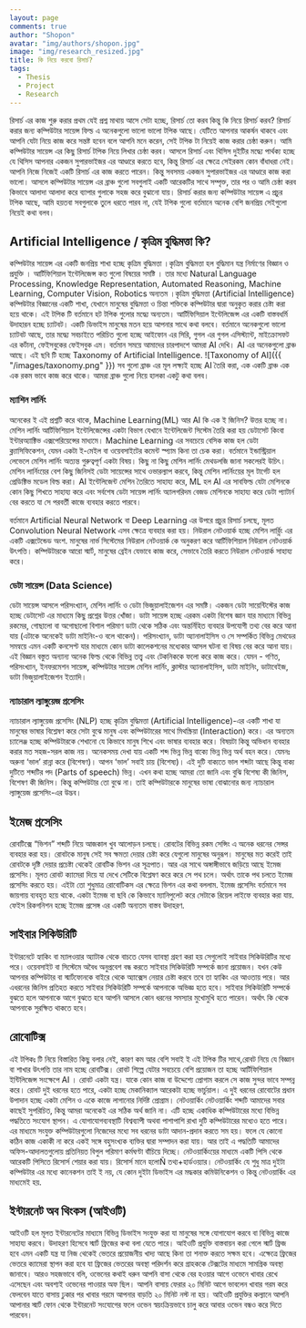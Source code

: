 ```yaml
---
layout: page
comments: true
author: "Shopon"
avatar: "img/authors/shopon.jpg"
image: "img/research_resized.jpg"
title: কি নিয়ে করবো রিসার্চ?
tags:
  - Thesis
  - Project
  - Research
---
```


রিসার্চ এর কাজ শুরু করার প্রথম যেই প্রশ্ন মাথায় আসে সেটা হচ্ছে, রিসার্চ তো করব কিন্তু কি নিয়ে রিসার্চ করব? রিসার্চ করার জন্য কম্পিউটার সায়েন্স ফিল্ড এ অনেকগুলো ভালো ভালো টপিক আছে। যেটিতে আপনার আকর্ষন থাকবে এবং আপনি যেটা নিয়ে কাজ করে সন্তষ্ট হবেন বলে আপনি মনে করেন, সেই টপিক টা নিয়েই কাজ করার চেষ্ঠা করুন। আমি কম্পিউটার সায়েন্স এর কিছু রিসার্চ টপিক নিয়ে লিখার চেষ্ঠা করব। আসলে রিসার্চ এবং থিসিস দুইটির মদ্ধ্যে পার্থক্য হচ্ছে যে থিসিস আপনার একজন সুপারভাইজর এর আণ্ডারে করতে হবে, কিন্তু রিসার্চ এর ক্ষেত্রে সেইরকম কোন বাঁধাধরা নেই। আপনি নিজে নিজেই একটি রিসার্চ এর কাজ করতে পারেন। কিন্তু সবসময় একজন সুপারভাইজর এর আণ্ডারে কাজ করা ভালো। আসলে কম্পিউটার সায়েন্স এর ব্রাঞ্চ গুলো সবগুলাই একটি আরেকটির সাথে সম্পৃক্ত, তার পর ও আমি চেষ্ঠা করব কিভাবে আলাদা আলাদা করে ব্যাপার গুলাকে সহজ করে বুঝানো যায়। রিসার্চ করার জন্য কম্পিউটার সায়েন্স এ প্রচুর টপিক আছে, আমি হয়তবা সবগুলাকে তুলে ধরতে পারব না, যেই টপিক গুলো বর্তমানে অনেক বেশি জনপ্রিয় সেইগুলো নিয়েই কথা বলব। 

<h2>Artificial Intelligence / কৃত্রিম বুদ্ধিমত্তা কি? </h2>

কম্পিউটার সায়েন্স এর একটি জনপ্রিয় শাখা হচ্ছে কৃত্রিম বুদ্ধিমত্তা ।কৃত্রিম বুদ্ধিমত্তা হল বুদ্ধিমান যন্ত্র নির্মাণের বিজ্ঞান ও প্রযুক্তি । আর্টিফিশিয়াল ইন্টেলিজেন্স কত গুলো বিষয়ের সমষ্টি । তার মধ্যে Natural Language Processing, Knowledge Representation, Automated Reasoning, Machine Learning, Computer Vision, Robotics অন্যতম ।কৃত্রিম বুদ্ধিমত্তা (Artificial Intelligence) কম্পিউটার বিজ্ঞানের একটি শাখা, যেখানে মানুষের বুদ্ধিমত্তা ও চিন্তা শক্তিকে কম্পিউটার দ্বারা অনুকৃত করার চেষ্টা করা হয়ে থাকে। এই টপিক টি বর্তমানে হট টপিক গুলোর মদ্ধ্যে অন্যতম। আর্টিফিসিয়াল ইন্টেলিজেন্স এর একটি বাস্তবধর্মি উদাহারন হচ্ছে চ্যাটবট। একটি ডিভাইস মানুষের মতন হয়ে আপনার সাথে কথা বলবে। বর্তমানে অনেকগুলো ভালো চ্যাটবট আছে, তার মদ্ধ্যে সবচাইতে পরিচিত গুলো হচ্ছে আইফোন এর সিরি, গুগল এর গুগল এসিস্ট্যান্ট, মাইক্রোসফট এর কর্টানা, ফেইসবুকের ফেইসবুক এম। বর্তমান সময়ে আমাদের চারপাদশে আমরা  AI দেখি।  AI  এর অনেকগুলো ব্রাঞ্চ আছে। এই ছবি টি হচ্ছে Taxonomy of Artificial Intelligence. 
![Taxonomy of AI]({{ "/images/taxonomy.png" }})
সব গুলো ব্রাঞ্চ এর মূল লক্ষ্যই হচ্ছে AI তৈরি করা,  এক একটি ব্রাঞ্চ এক এক রকম ভাবে কাজ করে থাকে। আমরা ব্রাঞ্চ গুলো নিয়ে হালকা একটু কথা বলব। 

<h3> ম্যাশিন লার্নিং  </h3>
অনেকের ই এই প্রশ্নটি করে থাকে,  Machine Learning(ML) আর AI কি এক ই জিনিস? উত্তর হচ্ছে না। মেশিন লার্নিং আর্টিফিশিয়াল ইন্টেলিজেন্সের একটা বিভাগ যেখানে ইন্টেলিজেন্ট সিস্টেম তৈরি করা হয় ডেটাসেট কিংবা ইন্টারঅ্যাক্টিভ এক্সপেরিয়েন্সের মাধ্যমে। Machine Learning এর সবচেয়ে বেসিক কাজ হল ডেটা ক্ল্যাসিফিকেশন, যেমন একটা ই-মেইল বা ওয়েবসাইটের কমেন্ট স্প্যাম কিনা তা চেক করা। বর্তমানে ইন্ডাস্ট্রিয়াল লেভেলে মেশিন লার্নিং অত্যন্ত গুরুত্বপূর্ণ একটা বিষয়। কিছু না কিছু মেশিন লার্নিং মেথডলজি জানা সকলেরই উচিৎ। মেশিন লার্নিংয়ের বেশ কিছু জিনিসই ডেটা সায়েন্সের সাথে ওভারল্যাপ করবে, কিন্তু মেশিন লার্নিংয়ের মূল টার্গেট হল প্রেডিক্টিভ মডেল বিল্ড করা। AI ইন্টেলিজেন্ট মেশিন তৈরিতে সাহায্য করে, ML হল AI এর সাবফিল্ড যেটা মেশিনকে কোন কিছু শিখতে সাহায্য করে এবং সর্বশেষ ডেটা সায়েন্স লার্নিং অ্যালগরিদম বেজড মেশিনকে সাহায্য করে ডেটা প্যাটার্ন বের করতে যা সে পরবর্তী কাজে ব্যবহার করতে পারবে। 

বর্তমানে Artificial Neural Network বা  Deep Learning এর উপরে প্রচুর রিসার্চ চলছে, মূলত Convolution Neural Network এসব ক্ষেত্রে ব্যবহার করা হয়।
নিউরাল নেটওয়ার্ক হচ্ছে মেশিন লার্র্নিং এর একটি এক্সটেন্ডেড অংশ. মানুষের নার্ভ সিস্টেমের নিউরাল নেটওয়ার্ক কে অনুকরণ করে আর্টিফিশিয়াল নিউরাল নেটওয়ার্ক উৎপত্তি। কম্পিউটারকে আরো স্মার্ট, মানুষের ব্রেইন যেভাবে কাজ করে, সেভাবে তৈরি করতে নিউরাল নেটওয়ার্ক সাহায্য করে।

<h3>ডেটা সায়েন্স (Data Science) </h3>
ডেটা সায়েন্স আসলে পরিসংখ্যান, মেশিন লার্নিং ও ডেটা ভিজুয়ালাইজেশন এর সমষ্টি। একজন ডেটা সায়েন্টিস্টের কাজ হচ্ছে ডেটাসেট এর মাধ্যমে কিছু প্রশ্নের উত্তর খোঁজা। 
ডাটা সায়েন্স হচ্ছে এরকম একটা বিশেষ জ্ঞান যার মাধ্যমে বিভিন্ন রকমের, গোছালো বা অগোছালো বিশাল পরিমাণ ডাটা থেকে সঠিক এবং অন্তর্নিহিত ব্যবহার উপযোগী তথ্য বের করে আনা যায় (এটাকে অনেকেই ডাটা মাইনিং-ও বলে থাকেন)। পরিসংখ্যান, ডাটা অ্যানালাইসিস ও সে সম্পর্কিত বিভিন্ন মেথডের সমন্বয়ে এমন একটি কনসেপ্ট যার মাধ্যমে কোন ডাটা কালেকশনের মধ্যেকার আসল ঘটনা বা বিষয় বের করে আনা যায়। এই বিজ্ঞান বস্তুত অন্যান্য অনেক ফিল্ড থেকে বিভিন্ন তত্ত্ব এবং টেকনিককে ফলো করে কাজ করে। যেমন - গণিত, পরিসংখ্যান, ইনফরমেশন সায়েন্স, কম্পিউটার সায়েন্স মেশিন লার্নিং, ক্লাস্টার অ্যানালাইসিস, ডাটা মাইনিং, ডাটাবেইজ, ডাটা ভিজুয়ালাইজেশন ইত্যাদি।
<h3> ন্যাচারাল ল্যাঙ্গুয়েজ প্রসেসিং </h3>
 ন্যাচারাল ল্যাঙ্গুয়েজ প্রসেসিং (NLP) হচ্ছে কৃত্রিম বুদ্ধিমত্তা (Artificial Intelligence)-এর একটি শাখা যা মানুষের ভাষার বিশ্লেষণ করে সেটা বুঝে মানুষ এবং কম্পিউটারের সাথে মিথস্ক্রিয়া (Interaction) করে। এর অন্যতম চ্যালেঞ্জ হচ্ছে কম্পিউটারকে শেখানো যে কিভাবে মানুষ শিখে এবং ভাষার ব্যবহার করে। বিষয়টা কিন্তু অভিধান ব্যবহার করার মত সহজ-সরল কাজ নয়। অনেকসময় দেখা যায় একটি শব্দ ভিন্ন ভিন্ন বাক্যে ভিন্ন ভিন্ন অর্থ বহন করে।
যেমনঃ
অরুনা ‘ভাল’ রান্না করে (বিশেষণ)।
আপন ‘ভাল’ সবাই চায় (বিশেষ্য)।
এই দুটি বাক্যতে ভাল শব্দটা আছে কিন্তু বাক্য দুটিতে শব্দটির পদ (Parts of speech) ভিন্ন।
এখন কথা হচ্ছে আমরা তো জানি এবং বুঝি বিশেষ্য কী জিনিস, বিশেষণ কী জিনিস। কিন্তু কম্পিউটার তো বুঝে না। তাই কম্পিউটারকে মানুষের ভাষা বোঝানোর জন্য ন্যাচারাল ল্যাঙ্গুয়েজ প্রসেসিং-এর উদ্ভব।

<h2>ইমেজ প্রসেসিং </h2>
রোবটিক্সে “ভিশন” শব্দটি নিয়ে আজকাল খুব আলোড়ন চলছে। রোবটের বিভিন্ন রকম সেন্সিং এ অনেক ধরনের সেন্সর ব্যবহার করা হয়। রোবটকে মানুষ সেই সব ক্ষমতা দেয়ার চেষ্টা করে যেগুলো মানুষের অনুরূপ। মানুষের মত করেই তাই রোবটকে দৃষ্টি দেয়ার প্রচেষ্টা থেকেই রোবটিক ভিশন এর সূত্রপাত। আর এর সাথে অঙ্গাঙ্গীভাবে জড়িয়ে আছে ইমেজ প্রসেসিং। মূলত রোবট ক্যামেরা দিয়ে যা দেখে সেটিকে বিশ্লেষণ করে করে সে পথ চলে। অর্থাৎ তাকে পথ চলতে ইমেজ প্রসেসিং করতে হয়। এইটা তো শুধুমাত্র রোবোটিকস এর ক্ষেত্রে ভিশন এর কথা বললাম. ইমেজ প্রসেসিং বর্তমানে সব জায়গায় ব্যবহৃত হয়ে থাকে. একটা ইমেজ বা ছবি কে কিভাবে ম্যানিপুলেট করে সেটাকে রিয়েল লাইফে ব্যবহার করা যায়. ফেইস রিকগনিশন হচ্ছে ইমেজ প্রসেঙ্গ এর একটি অন্যতম বাস্তব উদাহরণ. 


<h2> সাইবার সিকিউরিটি  </h2>
ইন্টারনেটে হ্যাকিং বা ম্যালওয়ার অ্যাটাক থেকে বাচতে যেসব ব্যাবস্থা গ্রহণ করা হয় সেগুলোই সাইবার সিকিউরিটির মধ্যে পরে। ওয়েবসাইট বা সিস্টেমে অবৈধ অনুপ্রবেশ বন্ধ করতে সাইবার সিকিউরিটি সম্পর্কে জানা প্রয়োজন। যখন কেউ আপনার কম্পিউটার বা স্মার্টফোনকে বাইরে থেকে অ্যাক্সেস নেয়ার চেষ্টা করবে তবে তা হ্যাকিং এর আওতায় পরে।
আর এধরনের জিনিস প্রতিহত করতে সাইবার সিকিউরিটি সম্পর্কে আপনাকে অভিজ্ঞ হতে হবে। সাইবার সিকিউরিটি সম্পর্কে বুঝতে হলে আপনাকে আগে বুঝতে হবে আপনি আসলে কোন ধরনের সমস্যার মুখোমুখি হতে পারেন। অর্থাৎ কি থেকে আপনাকে সুরক্ষিত থাকতে হবে।

<h2> রোবোটিক্স  </h2>
 এই টপিকঃ টি নিয়ে বিস্তারিত কিছু বলার নেই, কারণ কম আর বেশি সবাই ই এই টপিক টির সাথে,রোবট নিয়ে যে বিজ্ঞান বা শাখার উৎপত্তি তার নাম হচ্ছে রোবটিক্স। রোবট শিল্পে যেটার সবচেয়ে বেশি প্রয়োজন তা হচ্ছে আর্টিফিশিয়াল ইন্টিলিজেন্স সংক্ষেপে AI । রোবট একটা যন্ত্র। যাকে কোন কাজ বা উদ্দেশ্যে প্রোগাম করলে সে কাজ সুন্দর ভাবে সম্পন্ন করে। রোবট দুই ধরনের হতে পারে, একটা হচ্ছে মেকানিক্যাল আরেকটা হচ্ছে ভার্চুয়াল। এ দুই ধরনের রোবোটের প্রধান উপাদান হচ্ছে একটা মেশিন ও একে কাজে লাগানোর নির্দিষ্ট প্রোগ্রাম। 
নেটওয়ার্কিং
নেটওয়ার্কিং শব্দটি আমাদের সবার কাছেই সুপরিচিত, কিন্তু আমরা অনেকেই এর সঠিক অর্থ জানি না। এটি হচ্ছে একাধিক কম্পিউটারের মধ্যে বিভিন্ন পদ্ধতিতে সংযোগ স্থাপন। এ যোগাযোগব্যবস্থাটি বিশ্বব্যাপী অথবা পাশাপাশি রাখা দুটি কম্পিউটারের মধ্যেও হতে পারে। এর মাধ্যমে সংযুক্ত কম্পিউটারগুলো নিজেদের মধ্যে সব ধরনের ডাটা আদান-প্রদান করতে সম হয়। ফলে যে কোনো কঠিন কাজ একাকী না করে একই সঙ্গে বহুসংখ্যক ব্যক্তির দ্বারা সম্পাদন করা যায়। আর তাই এ পদ্ধতিটি আমাদের অফিস-আদালতগুলোয় প্রতিনিয়ত বিপুল পরিমাণ কর্মঘণ্টা বাঁচিয়ে দিচ্ছে। নেটওয়ার্কিংয়ের মাধ্যমে একটি পিসি থেকে আরেকটি পিসিতে রিসোর্স শেয়ার করা যায়। রিসোর্স মানে হলোÑ তথ্য+হার্ডওয়্যার। নেটওয়ার্কিং যে শুধু মাত্র দুইটা কম্পিউটার এর মধ্যে কানেকশন তাই ই নয়, যে কোন দুইটা ডিভাইস এর মদ্ধকার কমিউনিকেশন ও কিন্তু নেটওয়ার্কিং এর মাধ্যমেই হয়. 

<h2> ইন্টারনেট অব থিংকস (আইওটি) </h2>
আইওটি হল মূলত ইন্টারনেটের মাধ্যমে বিভিন্ন ডিভাইস সংযুক্ত করা যা মানুষের সঙ্গে যোগাযোগ করবে বা বিভিন্ন কাজে সাহায্য করবে। উদাহরণ হিসেবে স্মার্ট ফ্রিজের কথা বলা যেতে পারে। আইওটি প্রযুক্তি বাস্তবায়ন করা গেলে স্মার্ট ফ্রিজ হবে এমন একটি যন্ত্র যা নিজ থেকেই ভেতরে প্রয়োজনীয় খাদ্য আছে কিনা তা শনাক্ত করতে সক্ষম হবে। এক্ষেত্রে ফ্রিজের ভেতরে ক্যামেরা স্থাপন করা হবে যা ফ্রিজের ভেতরের অবস্থা পরিদর্শন করে গ্রাহককে টেক্সটের মাধ্যমে সামগ্রিক অবস্থা জানাবে। আরও সহজভাবে বলি, ওভেনের কথাই ধরুন আপনি বাসা থেকে বের হওয়ার আগে ওভেনে খাবার রেখে এসেছেন এবং অবশ্যই ওভেনের পাওয়ার অফ ছিল। আপনি বাসায় ফেরার ২০ মিনিট আগে ভাবলেন খাবার গরম করে ফেলবেন যাতে বাসায় ঢুকার পর খাবার গরমে আপনার বাড়তি ২০ মিনিট নস্ট না হয়। আইওটি প্রযুক্তির কল্যানে আপনি আপানার স্মার্ট ফোন থেকে ইন্টারনেট সংযোগের ফলে ওভেন স্বয়ংক্রিয়ভাবে চালু করে আবার ওভেন বন্ধও করে দিতে পারবেন।
